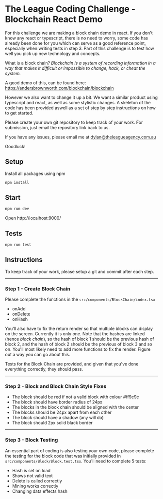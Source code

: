 # The League Coding Challenge - Blockchain React Demo
For this challenge we are making a block chain demo in react. If you don't know any react or typescript, there is no need to worry, some code has already been done for you which can serve as a good reference point, especially when writing tests in step 3. Part of this challenge is to test how well you pick up new technology and concepts.

What is a block chain? *Blockchain is a system of recording information in a way that makes it difficult or impossible to change, hack, or cheat the system.*

A good demo of this, can be found here: https://andersbrownworth.com/blockchain/blockchain

However we also want to change it up a bit. We want a similar product using typescript and react, as well as some stylistic changes. A skeleton of the code has been provided aswell as a set of step by step instructions on how to get started.

Please create your own git repository to keep track of your work.
For submission, just email the repository link back to us.

If you have any issues, please email me at dylan@theleagueagency.com.au

Goodluck!

## Setup
Install all packages using npm
```bash
npm install
```

## Start
```bash
npm run dev
```
Open http://localhost:9000/

## Tests
```bash
npm run test
```
## Instructions
To keep track of your work, please setup a git and commit after each step.

---
### Step 1 - Create Block Chain
Please complete the functions in the `src/components/BlockChain/index.tsx`
- onAdd
- onDelete
- onHash

You'll also have to fix the return render so that multiple blocks can display on the screen. Currently it is only one. Note that the hashes are linked (hence *block chain*), so the hash of block 1 should be the previous hash of block 2, and the hash of block 2 should be the previous of block 3 and so on. You'll most likely need to add more functions to fix the render. Figure out a way you can go about this.

Tests for the Block Chain are provided, and given that you've done everything correctly, they should pass.

---
### Step 2 - Block and Block Chain Style Fixes
- The block should be red if not a valid block with colour #ff9c9c
- The block should have border radius of 24px
- The blocks in the block chain should be aligned with the center
- The blocks should be 24px apart from each other
- The block should have a shadow (any will do)
- The block should 2px solid black border

---
### Step 3 - Block Testing
An essential part of coding is also testing your own code, please complete the testing for the block code that was initially provided in `src/components/Block/Block.test.tsx`. You'll need to complete 5 tests:
- Hash is set on load
- Shows not valid text
- Delete is called correctly
- Mining works correctly
- Changing data effects hash
